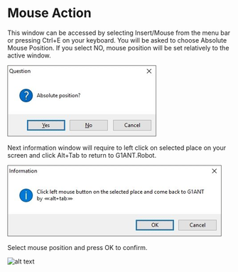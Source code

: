 # Mouse Action

This window can be accessed by selecting Insert/Mouse from the menu bar or pressing Ctrl+E on your keyboard. You will be asked to choose Absolute Mouse Position. If you select NO, mouse position will be set relatively to the active window.

![alt text](https://github.com/G1ANT-Robot/G1ANT.Manual/blob/master/User-Interface/Images/mouse1.jpg)

Next information window will require to left click on selected place on your screen and click Alt+Tab to return to G1ANT.Robot.

![alt text](https://github.com/G1ANT-Robot/G1ANT.Manual/blob/master/User-Interface/Images/mouse2.jpg)

Select mouse position and press OK to confirm.

![alt text](https://github.com/G1ANT-Robot/G1ANT.Manual/blob/master/User-Interface/Images/mouse3.jpg)

